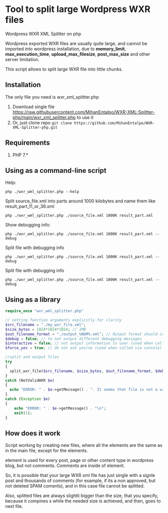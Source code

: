# Tool to split large Wordpress WXR files
Wordpress WXR XML Splitter on php

Wordpress exported WXR files are usually quite large, and cannot be imported into wordpress installation, due to **memory_limit**, **max_execution_time**, **upload_max_filesize**, **post_max_size** and other server limitation.

This script allows to split large WXR file into little chunks.

## Installation

The only file you need is wxr_xml_splitter.php

1. Download single file https://raw.githubusercontent.com/MihanEntalpo/WXR-XML-Splitter-php/main/wxr_xml_splitter.php to use it
2. Or, just clone repo `git clone https://github.com/MihanEntalpo/WXR-XML-Splitter-php.git`

## Requirements

1. PHP 7.*

## Using as a command-line script

Help:

```shell
php ./wxr_wml_splitter.php --help
```

Split source_file.xml into parts around 1000 kilobytes and name them like result_part_11_or_36.xml

```shell
php ./wxr_wml_splitter.php ./source_file.xml 1000K result_part.xml
```

Show debugging info:

```shell
php ./wxr_wml_splitter.php ./source_file.xml 1000K result_part.xml --debug
```

Split file with debugging info

```shell
php ./wxr_wml_splitter.php ./source_file.xml 1000K result_part.xml --debug
```

Split file with debugging info

```shell
php ./wxr_wml_splitter.php ./source_file.xml 1000K result_part.xml --debug
```

## Using as a library

```php
require_once "wxr_wml_splitter.php"

// setting function arguments explicitly for clarity
$src_filename = "./my_wxr_file.xml";
$size_bytes = 1024*1024*1024; // 1MB
$out_filename_format = "./output_%NUM%.xml"; // Output format should contain "%NUM%" in it
$debug = false; // to not output different debugging messages
$interactive = false; // not output information to user (used when called via console)
$force_yes = true; // do not ask yes/no (used when called via console)

//split and output files
try
{
  split_wxr_file($src_filename, $size_bytes, $out_filename_format, $debug, $interactive, $force_yes);
}
catch (NotValidWXR $e)
{
  echo "ERROR: " . $e->getMessage() . ". It seems that file is not a valid WXR file\n";
}
catch (Exception $e)
{
    echo "ERROR: " . $e->getMessage() . "\n";
    exit(1);
}
```

## How does it work

Script working by creating new files, where all the elements are the same as in the main file, except for the <item> elements.

<item> element is used for every post, page or other content type in wordpress blog, but not comments. Comments are inside of <item> element.

So, it is possible that your large WXR xml file has just single <item> with a signle post and thousands of comments (for example, if its a non approved, but not deleted SPAM coments),
and in this case file cannot be splitted.

Also, splitted files are always slightli bigger than the size, that you specify, because it compines <item>s while the needed size is achieved, and then, goes to next file.
